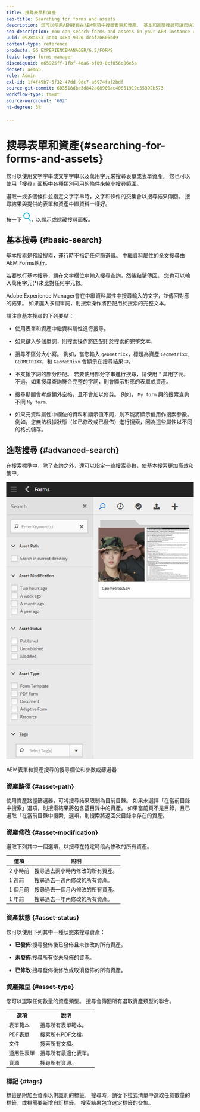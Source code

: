 ```yaml
---
title: 搜尋表單和資產
seo-title: Searching for forms and assets
description: 您可以使用AEM搜尋在AEM例項中搜尋表單和資產。 基本和進階搜尋可讓您快速找到資產。
seo-description: You can search forms and assets in your AEM instance using AEM search. Basic and advanced search allows you to quickly locate your assets.
uuid: 0928a453-3dc4-448b-9320-dcbf20606dd9
content-type: reference
products: SG_EXPERIENCEMANAGER/6.5/FORMS
topic-tags: forms-manager
discoiquuid: e65925ff-1fbf-4da6-bf09-0cf056c86e5a
docset: aem65
role: Admin
exl-id: 1f4f49b7-5f32-47dd-9dc7-a6974faf2bdf
source-git-commit: 603518dbe3d842a08900ac40651919c55392b573
workflow-type: tm+mt
source-wordcount: '692'
ht-degree: 3%

---
```


# 搜尋表單和資產{#searching-for-forms-and-assets}

您可以使用文字字串或文字字串以及萬用字元來搜尋表單或表單資產。 您也可以使用「搜尋」面板中各種類別可用的條件來縮小搜尋範圍。

選取一或多個條件並指定文字字串時，文字和條件的交集會以搜尋結果傳回。 搜尋結果與提供的表單和資產中繼資料一樣好。

按一下 ![aem6forms_search](assets/aem6forms_search.png)，以顯示或隱藏搜尋面板。

## 基本搜尋 {#basic-search}

基本搜索是預設搜索，運行時不指定任何篩選器。 中繼資料屬性的全文搜尋由AEM Forms執行。

若要執行基本搜尋，請在文字欄位中輸入搜尋查詢，然後點擊傳回。 您也可以輸入萬用字元(&#42;)來比對任何字元數。

Adobe Experience Manager會在中繼資料屬性中搜尋輸入的文字，並傳回對應的結果。 如果鍵入多個單詞，則搜索操作將匹配用於搜索的完整文本。

請注意基本搜尋的下列要點：

* 使用表單和資產中繼資料屬性進行搜尋。
* 如果鍵入多個單詞，則搜索操作將匹配用於搜索的完整文本。
* 搜尋不區分大小寫。 例如，當您輸入 `geometrixx`，標題為資產 `Geometrixx`, `GEOMETRIXX`，和 `GeoMetRixx` 會顯示在搜尋結果中。

* 不支援字詞的部分匹配。 若要使用部分字串進行搜尋，請使用 &#42; 萬用字元。 不過，如果搜尋查詢符合完整的字詞，則會顯示對應的表單或資產。
* 搜尋期間會考慮額外空格，且不會加以修剪。 例如， `My form` 與的搜索查詢不同 `My form`.

* 如果元資料屬性中欄位的資料和顯示值不同，則不能將顯示值用作搜索參數。 例如，您無法根據狀態（如已修改或已發佈）進行搜索，因為這些屬性以不同的格式儲存。

## 進階搜尋 {#advanced-search}

在搜索標準中，除了查詢之外，還可以指定一些搜索參數，使基本搜索更加高效和集中。

![AEM表單和資產搜尋的搜尋欄位和參數或篩選器](assets/search_forms_assets.png)

AEM表單和資產搜尋的搜尋欄位和參數或篩選器

### 資產路徑 {#asset-path}

使用資產路徑篩選器，可將搜尋結果限制為目前目錄。 如果未選擇「在當前目錄中搜索」選項，則搜索結果將包含基目錄中的資產。 如果當前頁不是目錄，且已選取「在當前目錄中搜索」選項，則搜索將返回父目錄中存在的資產。

### 資產修改 {#asset-modification}

選取下列其中一個選項，以搜尋在特定時段內修改的所有資產。

| **選項** | **說明** |
|---|---|
| 2 小時前 | 搜尋過去兩小時內修改的所有資產。 |
| 1 週前 | 搜尋過去一週內修改的所有資產。 |
| 1 個月前 | 搜尋過去一個月內修改的所有資產。 |
| 1 年前 | 搜尋過去一年內修改的所有資產。 |

### 資產狀態 {#asset-status}

您可以使用下列其中一種狀態來搜尋資產：

* **已發佈**:搜尋發佈後已發佈且未修改的所有資產。

* **未發佈**:搜尋所有從未發佈的資產。

* **已修改**:搜尋發佈後修改或取消發佈的所有資產。

### 資產類型 {#asset-type}

您可以選取任何數量的資產類型。 搜尋會傳回所有選取資產類型的聯合。

<table>
 <tbody>
  <tr>
   <th>選項</th> 
   <th>說明</th> 
  </tr>
  <tr>
   <td>表單範本<br /> </td> 
   <td>搜尋所有表單範本。<br /> </td> 
  </tr>
  <tr>
   <td>PDF表單</td> 
   <td>搜索所有PDF文檔。</td> 
  </tr>
  <tr>
   <td>文件</td> 
   <td>搜索所有文檔。</td> 
  </tr>
  <tr>
   <td>適用性表單<br /> </td> 
   <td>搜尋所有最適化表單。</td> 
  </tr>
  <tr>
   <td>資源</td> 
   <td>搜尋所有資源。<br /> </td> 
  </tr>
 </tbody>
</table>

### 標記 {#tags}

標籤是附加至資產以供識別的標籤。 搜尋時，請從下拉式清單中選取任意數量的標籤，或視需要新增自訂標籤。 搜索結果包含選定標籤的交集。
